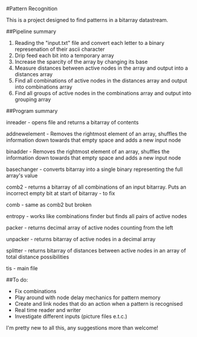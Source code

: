 #Pattern Recognition

This is a project designed to find patterns in a bitarray datastream. 

##Pipeline summary

1. Reading the "input.txt" file and convert each letter to a binary represenation of their ascii character
2. Drip feed each bit into a temporary array 
3. Increase the sparcity of the array by changing its base
4. Measure distances between active nodes in the array and output into a distances array
5. Find all combinations of active nodes in the distances array and output into combinations array
6. Find all groups of active nodes in the combinations array and output into grouping array

##Program summary

inreader - opens file and returns a bitarray of contents

addnewelement - Removes the rightmost element of an array, shuffles the information down towards that empty space and adds a new input node	

binadder - Removes the rightmost element of an array, shuffles the information down towards that empty space and adds a new input node

basechanger - converts bitarray into a single binary representing the full array's value

comb2 - returns a bitarray of all combinations of an input bitarray. Puts an incorrect empty bit at start of bitarray - to fix

comb - same as comb2 but broken

entropy - works like combinations finder but finds all pairs of active nodes

packer - returns decimal array of active nodes counting from the left

unpacker - returns bitarray of active nodes in a decimal array

splitter - returns bitarray of distances between active nodes in an array of total distance possibilities

tis - main file

##To do:
- Fix combinations
- Play around with node delay mechanics for pattern memory
- Create and link nodes that do an action when a pattern is recognised
- Real time reader and writer
- Investigate different inputs (picture files e.t.c.)

I'm pretty new to all this, any suggestions more than welcome! 
